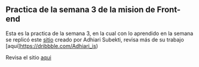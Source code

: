 ## Practica de la semana 3 de la mision de Front-end

Esta es la practica de la semana 3, en la cual con lo aprendido en la semana se replicó este [sitio](https://github.com/LaunchX-InnovaccionVirtual/FrontEnd-Mision/blob/main/03%20-%20CSS/practica/landingVacunaci%C3%B3n.png) creado por Adhiari Subekti, revisa más de su trabajo [aqui]https://dribbble.com/Adhiari_is)

Revisa el sitio [aqui](https://isaaclc98.github.io/PaginaCampaniaVacunacion/)